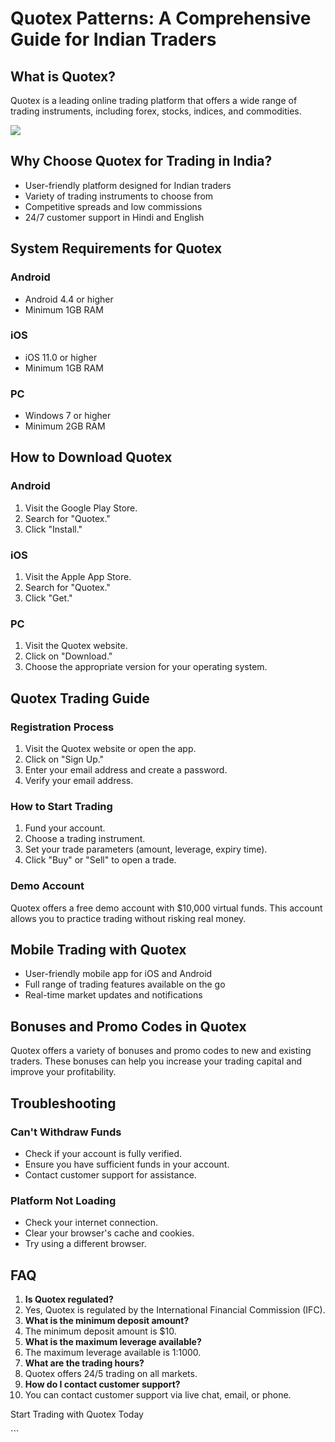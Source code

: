 # Quotex Patterns: A Comprehensive Guide for Indian Traders

## What is Quotex?

Quotex is a leading online trading platform that offers a wide range of
trading instruments, including forex, stocks, indices, and commodities.

[![](https://static.quotex.io/files/4_en/300_250.jpg)](https://traff.sbs/brokerqxlid)

## Why Choose Quotex for Trading in India?

-   User-friendly platform designed for Indian traders
-   Variety of trading instruments to choose from
-   Competitive spreads and low commissions
-   24/7 customer support in Hindi and English

## System Requirements for Quotex

### Android

-   Android 4.4 or higher
-   Minimum 1GB RAM

### iOS

-   iOS 11.0 or higher
-   Minimum 1GB RAM

### PC

-   Windows 7 or higher
-   Minimum 2GB RAM

## How to Download Quotex

### Android

1.  Visit the Google Play Store.
2.  Search for "Quotex."
3.  Click "Install."

### iOS

1.  Visit the Apple App Store.
2.  Search for "Quotex."
3.  Click "Get."

### PC

1.  Visit the Quotex website.
2.  Click on "Download."
3.  Choose the appropriate version for your operating system.

## Quotex Trading Guide

### Registration Process

1.  Visit the Quotex website or open the app.
2.  Click on "Sign Up."
3.  Enter your email address and create a password.
4.  Verify your email address.

### How to Start Trading

1.  Fund your account.
2.  Choose a trading instrument.
3.  Set your trade parameters (amount, leverage, expiry time).
4.  Click "Buy" or "Sell" to open a trade.

### Demo Account

Quotex offers a free demo account with \$10,000 virtual funds. This
account allows you to practice trading without risking real money.

## Mobile Trading with Quotex

-   User-friendly mobile app for iOS and Android
-   Full range of trading features available on the go
-   Real-time market updates and notifications

## Bonuses and Promo Codes in Quotex

Quotex offers a variety of bonuses and promo codes to new and existing
traders. These bonuses can help you increase your trading capital and
improve your profitability.

## Troubleshooting

### Can\'t Withdraw Funds

-   Check if your account is fully verified.
-   Ensure you have sufficient funds in your account.
-   Contact customer support for assistance.

### Platform Not Loading

-   Check your internet connection.
-   Clear your browser\'s cache and cookies.
-   Try using a different browser.

## FAQ

1.  **Is Quotex regulated?**
2.  Yes, Quotex is regulated by the International Financial Commission
    (IFC).
3.  **What is the minimum deposit amount?**
4.  The minimum deposit amount is \$10.
5.  **What is the maximum leverage available?**
6.  The maximum leverage available is 1:1000.
7.  **What are the trading hours?**
8.  Quotex offers 24/5 trading on all markets.
9.  **How do I contact customer support?**
10. You can contact customer support via live chat, email, or phone.

Start Trading with Quotex Today

\`\`\`

